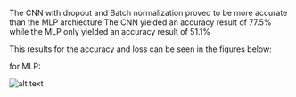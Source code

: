 The CNN with dropout and Batch normalization proved to be more accurate than the MLP archiecture 
The CNN yielded an accuracy result of 77.5% while the MLP only yielded an accuracy result of 51.1%

This results for the accuracy and loss can be seen in the figures below: 

for MLP:

![alt text](https://imgur.com/Brtiuo4)
